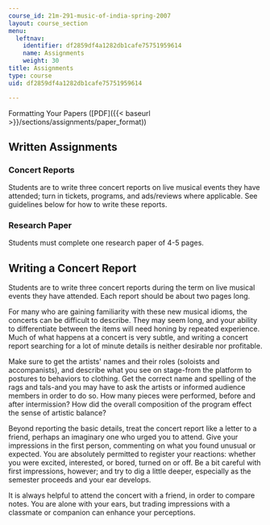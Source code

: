 ```yaml
---
course_id: 21m-291-music-of-india-spring-2007
layout: course_section
menu:
  leftnav:
    identifier: df2859df4a1282db1cafe75751959614
    name: Assignments
    weight: 30
title: Assignments
type: course
uid: df2859df4a1282db1cafe75751959614

---
```


Formatting Your Papers ([PDF]({{< baseurl >}}/sections/assignments/paper_format))

Written Assignments
-------------------

### Concert Reports

Students are to write three concert reports on live musical events they have attended; turn in tickets, programs, and ads/reviews where applicable. See guidelines below for how to write these reports.

### Research Paper

Students must complete one research paper of 4-5 pages.

Writing a Concert Report
------------------------

Students are to write three concert reports during the term on live musical events they have attended. Each report should be about two pages long.

For many who are gaining familiarity with these new musical idioms, the concerts can be difficult to describe. They may seem long, and your ability to differentiate between the items will need honing by repeated experience. Much of what happens at a concert is very subtle, and writing a concert report searching for a lot of minute details is neither desirable nor profitable.

Make sure to get the artists' names and their roles (soloists and accompanists), and describe what you see on stage-from the platform to postures to behaviors to clothing. Get the correct name and spelling of the rags and tals-and you may have to ask the artists or informed audience members in order to do so. How many pieces were performed, before and after intermission? How did the overall composition of the program effect the sense of artistic balance?

Beyond reporting the basic details, treat the concert report like a letter to a friend, perhaps an imaginary one who urged you to attend. Give your impressions in the first person, commenting on what you found unusual or expected. You are absolutely permitted to register your reactions: whether you were excited, interested, or bored, turned on or off. Be a bit careful with first impressions, however; and try to dig a little deeper, especially as the semester proceeds and your ear develops.

It is always helpful to attend the concert with a friend, in order to compare notes. You are alone with your ears, but trading impressions with a classmate or companion can enhance your perceptions.